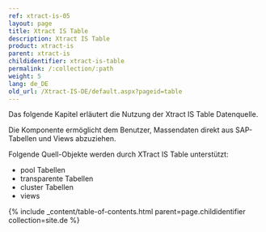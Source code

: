 ```yaml
---
ref: xtract-is-05
layout: page
title: Xtract IS Table
description: Xtract IS Table
product: xtract-is
parent: xtract-is
childidentifier: xtract-is-table
permalink: /:collection/:path
weight: 5
lang: de_DE
old_url: /Xtract-IS-DE/default.aspx?pageid=table
---
```


Das folgende Kapitel erläutert die Nutzung der Xtract IS Table Datenquelle.

Die Komponente ermöglicht dem Benutzer, Massendaten direkt aus SAP-Tabellen und Views abzuziehen.

Folgende Quell-Objekte werden durch XTract IS Table unterstützt:

- pool Tabellen
- transparente Tabellen
- cluster Tabellen
- views

{% include _content/table-of-contents.html parent=page.childidentifier collection=site.de %}